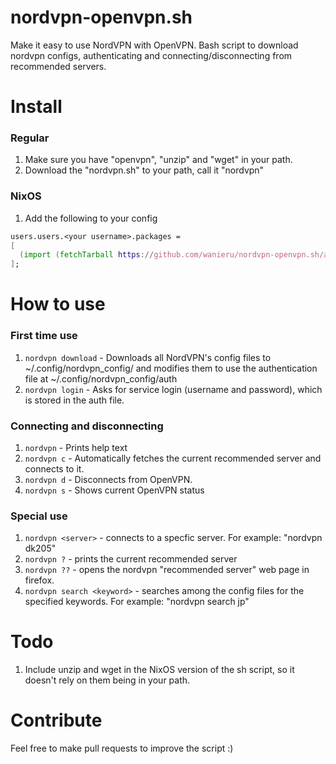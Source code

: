 # nordvpn-openvpn.sh
Make it easy to use NordVPN with OpenVPN. Bash script to download nordvpn configs, authenticating and connecting/disconnecting from recommended servers.

# Install
### Regular
1. Make sure you have "openvpn", "unzip" and "wget" in your path.
2. Download the "nordvpn.sh" to your path, call it "nordvpn"

### NixOS
1. Add the following to your config
```nix
users.users.<your username>.packages = 
[
  (import (fetchTarball https://github.com/wanieru/nordvpn-openvpn.sh/archive/main.tar.gz) { inherit pkgs; })
];
```

# How to use
### First time use
1. `nordvpn download` - Downloads all NordVPN's config files to ~/.config/nordvpn_config/ and modifies them to use the authentication file at ~/.config/nordvpn_config/auth
2. `nordvpn login` - Asks for service login (username and password), which is stored in the auth file.

### Connecting and disconnecting
1. `nordvpn` - Prints help text
2. `nordvpn c` - Automatically fetches the current recommended server and connects to it.
3. `nordvpn d` - Disconnects from OpenVPN.
4. `nordvpn s` - Shows current OpenVPN status
 
### Special use
1. `nordvpn <server>` - connects to a specfic server. For example: "nordvpn dk205"
2. `nordvpn ?` - prints the current recommended server
3. `nordvpn ??` - opens the nordvpn "recommended server" web page in firefox.
4. `nordvpn search <keyword>` - searches among the config files for the specified keywords. For example: "nordvpn search jp"


# Todo
1. Include unzip and wget in the NixOS version of the sh script, so it doesn't rely on them being in your path.

# Contribute
Feel free to make pull requests to improve the script :)

